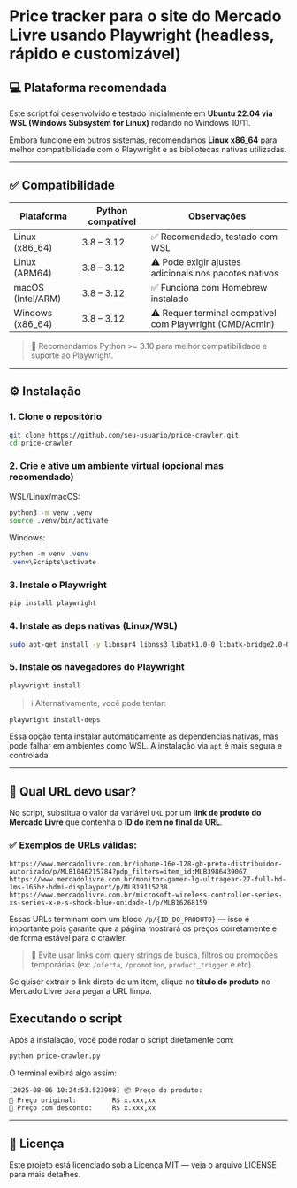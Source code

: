 # Price tracker para o site do Mercado Livre usando Playwright (headless, rápido e customizável)

## 💻 Plataforma recomendada

Este script foi desenvolvido e testado inicialmente em **Ubuntu 22.04 via WSL (Windows Subsystem for Linux)** rodando no Windows 10/11.

Embora funcione em outros sistemas, recomendamos **Linux x86_64** para melhor compatibilidade com o Playwright e as bibliotecas nativas utilizadas.

---

## ✅ Compatibilidade

| Plataforma         | Python compatível | Observações                                             |
|--------------------|-------------------|----------------------------------------------------------|
| Linux (x86_64)     | 3.8 – 3.12         | ✅ Recomendado, testado com WSL                          |
| Linux (ARM64)      | 3.8 – 3.12         | ⚠️ Pode exigir ajustes adicionais nos pacotes nativos    |
| macOS (Intel/ARM)  | 3.8 – 3.12         | ✅ Funciona com Homebrew instalado                       |
| Windows (x86_64)   | 3.8 – 3.12         | ⚠️ Requer terminal compatível com Playwright (CMD/Admin) |

> 📌 Recomendamos Python >= 3.10 para melhor compatibilidade e suporte ao Playwright.

---

## ⚙️ Instalação

### 1. Clone o repositório

```bash
git clone https://github.com/seu-usuario/price-crawler.git
cd price-crawler
```

### 2. Crie e ative um ambiente virtual (opcional mas recomendado)

WSL/Linux/macOS:
```bash
python3 -m venv .venv
source .venv/bin/activate
```

Windows:
```powershell
python -m venv .venv
.venv\Scripts\activate
```

### 3. Instale o Playwright

```bash
pip install playwright
```

### 4. Instale as deps nativas (Linux/WSL)

```bash
sudo apt-get install -y libnspr4 libnss3 libatk1.0-0 libatk-bridge2.0-0 libatspi2.0-0 libxcomposite1 libxdamage1 libxfixes3 libxrandr2 libgbm1 libxkbcommon0 libasound2
```

### 5. Instale os navegadores do Playwright

```bash
playwright install
```

> ℹ️ Alternativamente, você pode tentar:

```bash
playwright install-deps
```

Essa opção tenta instalar automaticamente as dependências nativas, mas pode falhar em ambientes como WSL. A instalação via `apt` é mais segura e controlada.

---

## 🔗 Qual URL devo usar?

No script, substitua o valor da variável `URL` por um **link de produto do Mercado Livre** que contenha o **ID do item no final da URL**.

### ✅ Exemplos de URLs válidas:

```
https://www.mercadolivre.com.br/iphone-16e-128-gb-preto-distribuidor-autorizado/p/MLB1046215784?pdp_filters=item_id:MLB3986439067
https://www.mercadolivre.com.br/monitor-gamer-lg-ultragear-27-full-hd-1ms-165hz-hdmi-displayport/p/MLB19115238
https://www.mercadolivre.com.br/microsoft-wireless-controller-series-xs-series-x-e-s-shock-blue-unidade-1/p/MLB16268159
```

Essas URLs terminam com um bloco `/p/{ID_DO_PRODUTO}` — isso é importante pois garante que a página mostrará os preços corretamente e de forma estável para o crawler.

> 🔎 Evite usar links com query strings de busca, filtros ou promoções temporárias (ex: `/oferta`, `/promotion`, `product_trigger` e etc).

Se quiser extrair o link direto de um item, clique no **título do produto** no Mercado Livre para pegar a URL limpa.


## Executando o script

Após a instalação, você pode rodar o script diretamente com:

```bash
python price-crawler.py
```

O terminal exibirá algo assim:

```
[2025-08-06 10:24:53.523908] 📦 Preço do produto:
💸 Preço original:         R$ x.xxx,xx
🔻 Preço com desconto:     R$ x.xxx,xx
```

---

## 📝 Licença

Este projeto está licenciado sob a Licença MIT — veja o arquivo LICENSE para mais detalhes.
